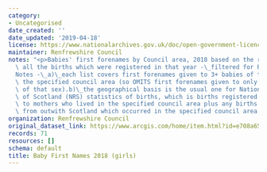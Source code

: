```yaml
---
category:
- Uncategorised
date_created: ''
date_updated: '2019-04-18'
license: https://www.nationalarchives.gov.uk/doc/open-government-licence/version/3/
maintainer: Renfrewshire Council
notes: "<p>Babies' first forenames by Council area, 2018 based on the records for\
  \ all the births which were registered in that year -\_filtered for Renfrewshire.\_\
  Notes -\_a)\_each list covers first forenames given to 3+ babies of that sex in\
  \ the specified council area (so OMITS first forenames given to only 1-2 babies\
  \ of that sex).b)\_the geographical basis is the usual one for National Records\
  \ of Scotland (NRS) statistics of births, which is births registered in Scotland\
  \ to mothers who lived in the specified council area plus any births to mothers\
  \ from outwith Scotland which occurred in the specified council area.</p>"
organization: Renfrewshire Council
original_dataset_link: https://www.arcgis.com/home/item.html?id=e708a65d88c44191875a7ddb8c748113
records: 71
resources: []
schema: default
title: Baby First Names 2018 (girls)
---
```

